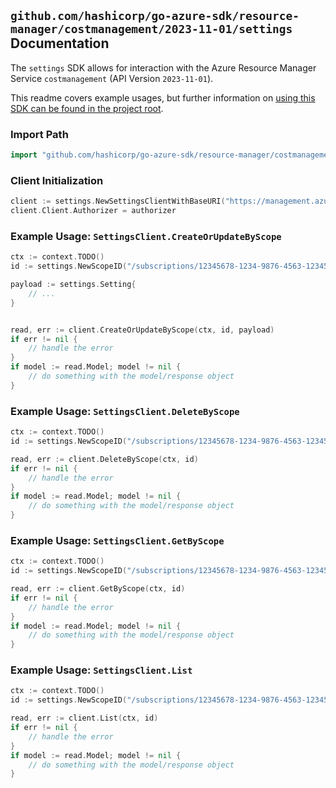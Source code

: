 
## `github.com/hashicorp/go-azure-sdk/resource-manager/costmanagement/2023-11-01/settings` Documentation

The `settings` SDK allows for interaction with the Azure Resource Manager Service `costmanagement` (API Version `2023-11-01`).

This readme covers example usages, but further information on [using this SDK can be found in the project root](https://github.com/hashicorp/go-azure-sdk/tree/main/docs).

### Import Path

```go
import "github.com/hashicorp/go-azure-sdk/resource-manager/costmanagement/2023-11-01/settings"
```


### Client Initialization

```go
client := settings.NewSettingsClientWithBaseURI("https://management.azure.com")
client.Client.Authorizer = authorizer
```


### Example Usage: `SettingsClient.CreateOrUpdateByScope`

```go
ctx := context.TODO()
id := settings.NewScopeID("/subscriptions/12345678-1234-9876-4563-123456789012/resourceGroups/some-resource-group")

payload := settings.Setting{
	// ...
}


read, err := client.CreateOrUpdateByScope(ctx, id, payload)
if err != nil {
	// handle the error
}
if model := read.Model; model != nil {
	// do something with the model/response object
}
```


### Example Usage: `SettingsClient.DeleteByScope`

```go
ctx := context.TODO()
id := settings.NewScopeID("/subscriptions/12345678-1234-9876-4563-123456789012/resourceGroups/some-resource-group")

read, err := client.DeleteByScope(ctx, id)
if err != nil {
	// handle the error
}
if model := read.Model; model != nil {
	// do something with the model/response object
}
```


### Example Usage: `SettingsClient.GetByScope`

```go
ctx := context.TODO()
id := settings.NewScopeID("/subscriptions/12345678-1234-9876-4563-123456789012/resourceGroups/some-resource-group")

read, err := client.GetByScope(ctx, id)
if err != nil {
	// handle the error
}
if model := read.Model; model != nil {
	// do something with the model/response object
}
```


### Example Usage: `SettingsClient.List`

```go
ctx := context.TODO()
id := settings.NewScopeID("/subscriptions/12345678-1234-9876-4563-123456789012/resourceGroups/some-resource-group")

read, err := client.List(ctx, id)
if err != nil {
	// handle the error
}
if model := read.Model; model != nil {
	// do something with the model/response object
}
```

